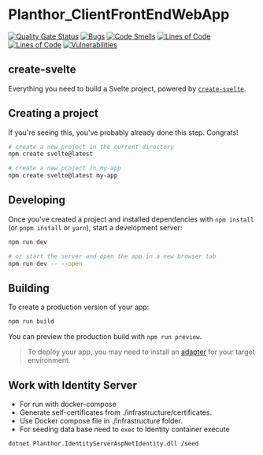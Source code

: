 # Planthor_ClientFrontEndWebApp

[![Quality Gate Status](https://sonarcloud.io/api/project_badges/measure?project=Planthor_Planthor_ClientFrontEndWebApp&metric=alert_status)](https://sonarcloud.io/summary/new_code?id=Planthor_Planthor_ClientFrontEndWebApp)
[![Bugs](https://sonarcloud.io/api/project_badges/measure?project=Planthor_Planthor_ClientFrontEndWebApp&metric=bugs)](https://sonarcloud.io/summary/new_code?id=Planthor_Planthor_ClientFrontEndWebApp)
[![Code Smells](https://sonarcloud.io/api/project_badges/measure?project=Planthor_Planthor_ClientFrontEndWebApp&metric=code_smells)](https://sonarcloud.io/summary/new_code?id=Planthor_Planthor_ClientFrontEndWebApp)
[![Lines of Code](https://sonarcloud.io/api/project_badges/measure?project=Planthor_Planthor_ClientFrontEndWebApp&metric=ncloc)](https://sonarcloud.io/summary/new_code?id=Planthor_Planthor_ClientFrontEndWebApp)
[![Lines of Code](https://sonarcloud.io/api/project_badges/measure?project=Planthor_Planthor_ClientFrontEndWebApp&metric=ncloc)](https://sonarcloud.io/summary/new_code?id=Planthor_Planthor_ClientFrontEndWebApp)
[![Vulnerabilities](https://sonarcloud.io/api/project_badges/measure?project=Planthor_Planthor_ClientFrontEndWebApp&metric=vulnerabilities)](https://sonarcloud.io/summary/new_code?id=Planthor_Planthor_ClientFrontEndWebApp)

## create-svelte

Everything you need to build a Svelte project, powered by [`create-svelte`](https://github.com/sveltejs/kit/tree/master/packages/create-svelte).

## Creating a project

If you're seeing this, you've probably already done this step. Congrats!

```bash
# create a new project in the current directory
npm create svelte@latest

# create a new project in my-app
npm create svelte@latest my-app
```

## Developing

Once you've created a project and installed dependencies with `npm install` (or `pnpm install` or `yarn`), start a development server:

```bash
npm run dev

# or start the server and open the app in a new browser tab
npm run dev -- --open
```

## Building

To create a production version of your app:

```bash
npm run build
```

You can preview the production build with `npm run preview`.

> To deploy your app, you may need to install an [adapter](https://kit.svelte.dev/docs/adapters) for your target environment.


## Work with Identity Server

- For run with docker-compose
- Generate self-certificates from ./infrastructure/certificates.
- Use Docker compose file in ./infrastructure folder.
- For seeding data base need to `exec` to Identity container execute 

```bash
dotnet Planthor.IdentityServerAspNetIdentity.dll /seed  
```